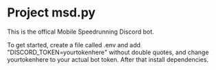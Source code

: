# Project msd.py
This is the offical Mobile Speedrunning Discord bot.

To get started, create a file called .env and add "DISCORD_TOKEN=yourtokenhere" without double quotes, and change yourtokenhere to your actual bot token. After that install dependencies.
